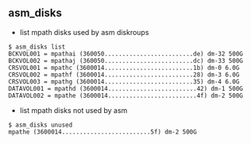 ## asm_disks

* list mpath disks used by asm diskroups 
```
$ asm_disks list
BCKVOL001 = mpathai (360050.........................de) dm-32 500G
BCKVOL002 = mpathaj (360050.........................dc) dm-33 500G
CRSVOL001 = mpathc (3600014.........................1b) dm-0 6.0G
CRSVOL002 = mpathf (3600014.........................28) dm-3 6.0G
CRSVOL003 = mpathg (3600014.........................35) dm-4 6.0G
DATAVOL001 = mpathd (3600014.........................42) dm-1 500G
DATAVOL002 = mpathe (3600014.........................4f) dm-2 500G
```

* list mpath disks not used by asm
```
$ asm_disks unused
mpathe (3600014.........................5f) dm-2 500G
```
